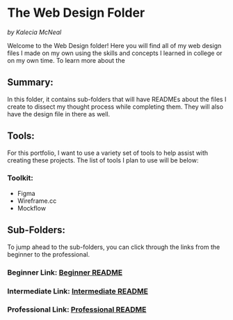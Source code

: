 # The Web Design Folder 
<em>by Kalecia McNeal</em>

Welcome to the Web Design folder! Here you will find all of my web design files I made on my own using the skills and concepts I learned in college or on my own time. To learn more about the 

## Summary: 
In this folder, it contains sub-folders that will have READMEs about the files I create to dissect my thought process while completing them. They will also have the design file in there as well. 

## Tools:
For this portfolio, I want to use a variety set of tools to help assist with creating these projects. The list of tools I plan to use will be below: 

### Toolkit: 
- Figma 
- Wireframe.cc
- Mockflow

## Sub-Folders: 
To jump ahead to the sub-folders, you can click through the links from the beginner to the professional. 

### Beginner Link: [Beginner README](Beginner/README.md "My Beginner ReadMe")
### Intermediate Link: [Intermediate README](Intermediate/README.md "My Intermediate ReadMe")
### Professional Link: [Professional README](Professional/README.md "My Professional ReadMe")
